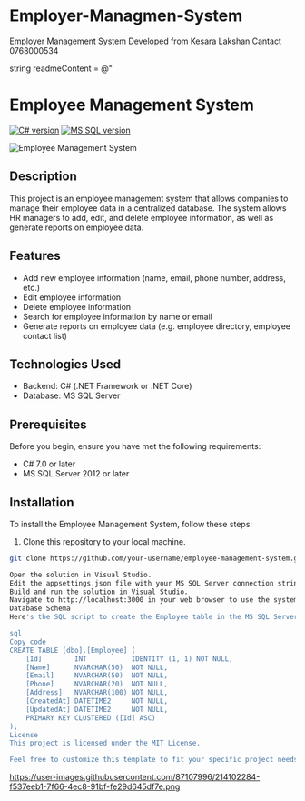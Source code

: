 # Employer-Managmen-System
Employer Management System
Developed from Kesara Lakshan 
Cantact 0768000534

string readmeContent = @"
# Employee Management System

[![C# version](https://img.shields.io/badge/C%23-%3E%3D%207.0-brightgreen.svg)](https://docs.microsoft.com/en-us/dotnet/csharp/)
[![MS SQL version](https://img.shields.io/badge/MS%20SQL-%3E%3D%202012-brightgreen.svg)](https://www.microsoft.com/en-us/sql-server/sql-server-downloads)

![Employee Management System](https://user-images.githubusercontent.com/87107996/128591883-d50c4c4f-7b4c-47ad-b7b1-6f08a7f058a6.png)

## Description
This project is an employee management system that allows companies to manage their employee data in a centralized database. The system allows HR managers to add, edit, and delete employee information, as well as generate reports on employee data.

## Features
- Add new employee information (name, email, phone number, address, etc.)
- Edit employee information
- Delete employee information
- Search for employee information by name or email
- Generate reports on employee data (e.g. employee directory, employee contact list)

## Technologies Used
- Backend: C# (.NET Framework or .NET Core)
- Database: MS SQL Server

## Prerequisites
Before you begin, ensure you have met the following requirements:
- C# 7.0 or later
- MS SQL Server 2012 or later

## Installation
To install the Employee Management System, follow these steps:
1. Clone this repository to your local machine.
```bash
git clone https://github.com/your-username/employee-management-system.git

Open the solution in Visual Studio.
Edit the appsettings.json file with your MS SQL Server connection string.
Build and run the solution in Visual Studio.
Navigate to http://localhost:3000 in your web browser to use the system.
Database Schema
Here's the SQL script to create the Employee table in the MS SQL Server database:

sql
Copy code
CREATE TABLE [dbo].[Employee] (
    [Id]        INT           IDENTITY (1, 1) NOT NULL,
    [Name]      NVARCHAR(50)  NOT NULL,
    [Email]     NVARCHAR(50)  NOT NULL,
    [Phone]     NVARCHAR(20)  NOT NULL,
    [Address]   NVARCHAR(100) NOT NULL,
    [CreatedAt] DATETIME2     NOT NULL,
    [UpdatedAt] DATETIME2     NOT NULL,
    PRIMARY KEY CLUSTERED ([Id] ASC)
);
License
This project is licensed under the MIT License.

Feel free to customize this template to fit your specific project needs. Good luck with your project!
```
https://user-images.githubusercontent.com/87107996/214102284-f537eeb1-7f66-4ec8-91bf-fe29d645df7e.png

